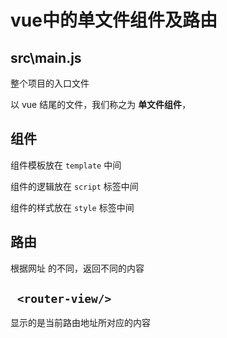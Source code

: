 <!--
 * @Date: 2020-07-06 17:29:27
 * @LastEditTime: 2020-07-06 18:01:29
 * @Author: WangYongJie
 * @Work-email: wangyongjie2@gome.com.cn
 * @Private-email: admin@xiaodongxier.com
--> 
# vue中的单文件组件及路由

## src\main.js

整个项目的入口文件

以 vue 结尾的文件，我们称之为 **单文件组件**，

 ## 组件

 组件模板放在 `template` 中间

 组件的逻辑放在 `script` 标签中间

 组件的样式放在 `style` 标签中间

## 路由

根据网址 的不同，返回不同的内容

## ` <router-view/>`

显示的是当前路由地址所对应的内容